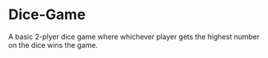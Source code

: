 # Dice-Game
A basic 2-plyer dice game where whichever player gets the highest number on the dice wins the game.
